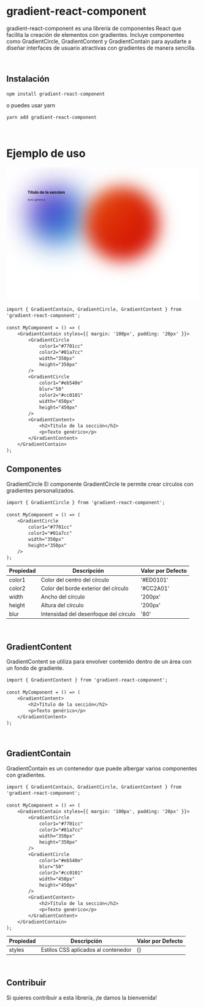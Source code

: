 <h1> gradient-react-component </h1>

gradient-react-component es una librería de componentes React que facilita la creación de elementos con gradientes. Incluye componentes como GradientCircle, GradientContent y GradientContain para ayudarte a diseñar interfaces de usuario atractivas con gradientes de manera sencilla.

<br/>

## Instalación

```
npm install gradient-react-component
```

o puedes usar yarn

```
yarn add gradient-react-component
```

<br/>

# Ejemplo de uso

![Alt text](https://raw.githubusercontent.com/fedeminatta/react-gradient-component/main/assets/image.png)

```
import { GradientContain, GradientCircle, GradientContent } from 'gradient-react-component';

const MyComponent = () => (
	<GradientContain styles={{ margin: '100px', padding: '20px' }}>
		<GradientCircle
			color1="#7701cc"
			color2="#01a7cc"
			width="350px"
			height="350px"
		/>
		<GradientCircle
			color1="#eb540e"
			blur="50"
			color2="#cc0101"
			width="450px"
			height="450px"
		/>
		<GradientContent>
			<h2>Título de la sección</h2>
			<p>Texto genérico</p>
		</GradientContent>
	</GradientContain>
);
```

## Componentes

GradientCircle
El componente GradientCircle te permite crear círculos con gradientes personalizados.

```
import { GradientCircle } from 'gradient-react-component';

const MyComponent = () => (
	<GradientCircle
		color1="#7701cc"
		color2="#01a7cc"
		width="350px"
		height="350px"
	/>
);
```

| Propiedad | Descripción                           | Valor por Defecto |
| --------- | ------------------------------------- | ----------------- |
| color1    | Color del centro del círculo          | '#ED0101'         |
| color2    | Color del borde exterior del círculo  | '#CC2A01'         |
| width     | Ancho del círculo                     | '200px'           |
| height    | Altura del círculo                    | '200px'           |
| blur      | Intensidad del desenfoque del círculo | '80'              |

<br/>

## GradientContent

GradientContent se utiliza para envolver contenido dentro de un área con un fondo de gradiente.

```
import { GradientContent } from 'gradient-react-component';

const MyComponent = () => (
	<GradientContent>
		<h2>Título de la sección</h2>
		<p>Texto genérico</p>
	</GradientContent>
);
```

<br/>

## GradientContain

GradientContain es un contenedor que puede albergar varios componentes con gradientes.

```
import { GradientContain, GradientCircle, GradientContent } from 'gradient-react-component';

const MyComponent = () => (
	<GradientContain styles={{ margin: '100px', padding: '20px' }}>
		<GradientCircle
			color1="#7701cc"
			color2="#01a7cc"
			width="350px"
			height="350px"
		/>
		<GradientCircle
			color1="#eb540e"
			blur="50"
			color2="#cc0101"
			width="450px"
			height="450px"
		/>
		<GradientContent>
			<h2>Título de la sección</h2>
			<p>Texto genérico</p>
		</GradientContent>
	</GradientContain>
);
```

| Propiedad | Descripción                         | Valor por Defecto |
| --------- | ----------------------------------- | ----------------- |
| styles    | Estilos CSS aplicados al contenedor | {}                |

<br/>

## Contribuir

Si quieres contribuir a esta librería, ¡te damos la bienvenida!
<br/><br/><br/><br/>
